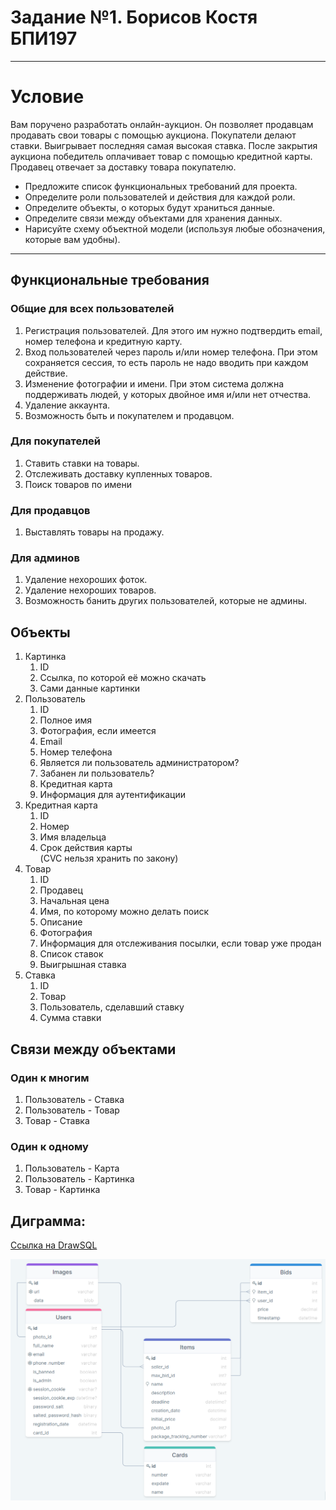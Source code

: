 # Задание №1. Борисов Костя БПИ197

---
# Условие
Вам поручено разработать онлайн-аукцион.
Он позволяет продавцам продавать свои товары с помощью аукциона.
Покупатели делают ставки. Выигрывает последняя самая высокая ставка.
После закрытия аукциона победитель оплачивает товар с помощью кредитной карты.
Продавец отвечает за доставку товара покупателю.

* Предложите список функциональных требований для проекта.
* Определите роли пользователей и действия для каждой роли.
* Определите объекты, о которых будут храниться данные.
* Определите связи между объектами для хранения данных.
* Нарисуйте схему объектной модели (используя любые обозначения, которые вам удобны).
---

## Функциональные требования
### Общие для всех пользователей
1. Регистрация пользователей. Для этого им нужно подтвердить email, номер телефона и кредитную карту.
2. Вход пользователей через пароль и/или номер телефона. При этом сохраняется сессия, то есть пароль не надо вводить при каждом действие.
3. Изменение фотографии и имени. При этом система должна поддерживать людей, у которых двойное имя и/или нет отчества.
4. Удаление аккаунта.
5. Возможность быть и покупателем и продавцом.

### Для покупателей
1. Ставить ставки на товары.
2. Отслеживать доставку купленных товаров.
3. Поиск товаров по имени

### Для продавцов
1. Выставлять товары на продажу.

### Для админов
1. Удаление нехороших фоток.
2. Удаление нехороших товаров.
3. Возможность банить других пользователей, которые не админы.

## Объекты
1. Картинка
    1. ID
    2. Ссылка, по которой её можно скачать
    3. Сами данные картинки
2. Пользователь
    1. ID
    2. Полное имя
    3. Фотография, если имеется
    4. Email
    5. Номер телефона
    6. Является ли пользователь администратором?
    7. Забанен ли пользователь?
    8. Кредитная карта
    9. Информация для аутентификации
3. Кредитная карта
    1. ID
    1. Номер
    2. Имя владельца
    3. Срок действия карты \
       (CVC нельзя хранить по закону)
4. Товар
    1. ID
    1. Продавец
    2. Начальная цена
    3. Имя, по которому можно делать поиск
    4. Описание
    5. Фотография
    6. Информация для отслеживания посылки, если товар уже продан
    7. Список ставок
    8. Выигрышная ставка
5. Ставка
    1. ID
    2. Товар
    3. Пользователь, сделавший ставку
    4. Сумма ставки

## Связи между объектами
### Один к многим
1. Пользователь - Ставка
3. Пользователь - Товар
1. Товар - Ставка

### Один к одному
1. Пользователь - Карта
2. Пользователь - Картинка
3. Товар - Картинка

## Диграмма:

[Ссылка на DrawSQL](https://drawsql.app/hse-14/diagrams/auction)

![Схема](image20210911175211.png)
